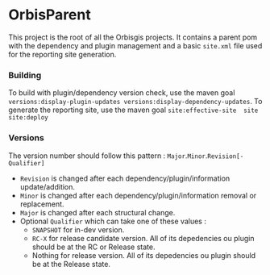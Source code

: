 # OrbisParent

This project is the root of all the Orbisgis projects. 
It contains a parent pom with the dependency and plugin management and
a basic `site.xml` file used for the reporting site generation.

### Building

To build with plugin/dependency version check, use the maven goal 
`versions:display-plugin-updates versions:display-dependency-updates`.
To generate the reporting site, use the maven goal `site:effective-site 
site site:deploy`

### Versions

The version number should follow this pattern : `Major`.`Minor`.`Revision[-Qualifier]`

 - `Revision` is changed after each dependency/plugin/information update/addition.
 - `Minor` is changed after each dependency/plugin/information removal or replacement.
 - `Major` is changed after each structural change.
 - Optional `Qualifier` which can take one of these values :
   - `SNAPSHOT` for in-dev version. 
   - `RC-X` for release candidate version. All of its depedencies ou plugin should be at the RC or Release state.
   - Nothing for release version. All of its depedencies ou plugin should be at the Release state.
